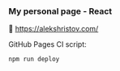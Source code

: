 ### My personal page - React

&#128640; https://alekshristov.com/


GitHub Pages CI script:
```
npm run deploy
```
